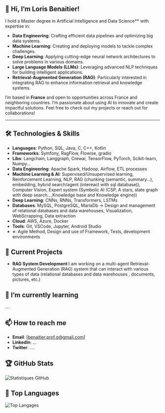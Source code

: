 
## 👋 Hi, I’m Loris Benaitier!

I hold a Master degree in Artificial Intelligence and Data Science** with expertise in:

- **Data Engineering**: Crafting efficient data pipelines and optimizing big data systems.
- **Machine Learning**: Creating and deploying models to tackle complex challenges.
- **Deep Learning**: Applying cutting-edge neural network architectures to solve problems in various domains.
- **Large Language Models (LLMs)**: Leveraging advanced NLP techniques for building intelligent applications.
- **Retrieval-Augmented Generation (RAG)**: Particularly interested in integrating RAG to enhance information retrieval and knowledge systems.

I’m based in **France** and open to opportunities across France and neighboring countries. I’m passionate about using AI to innovate and create impactful solutions. Feel free to check out my projects or reach out for collaborations!

---

## 🛠 Technologies & Skills

- **Languages**: Python, SQL, Java, C, C++, Kotlin
- **Frameworks**: Symfony, RagFlow, Flowise, gradio
- **Libs**: Langchain, Langgraph, Crewai, TensorFlow, PyTorch, Scikit-learn, Numpy...
- **Data Engineering**: Apache Spark, Hadoop, Airflow, ETL processes
- **Machine Learning & AI**: Supervised/Unsupervised learning, Reinforcement Learning, NLP, RAG (chunking (semantic, summary...), embedding, hybrid search/agent (intereact with sql database)), Computer Vision, Expert system (Symbolic AI (CSP, A stars, state graph with deep search...,Knowledge base and Knowledge engine))
- **Deep Learning**: CNNs, RNNs, Transformers, LSTMs
- **Databases**: MySQL, PostgreSQL, MariaDb -> Design and management of relational databases and data warehouses, Visualization, WebScrapping, Data extraction
- **Cloud**: AWS, Azure, Docker
- **Tools**: Git, VSCode, Jupyter, Android Studio
- **+**: Agile Method, Design and use of Framework, Tests, development environments

## 🔭 Current Projects
- **RAG System Development**:I am working on a multi-agent Retrieval-Augmented Generation (RAG) system that can interact with various types of data (relational databases and data warehouses , documents, pictures, etc.)

## 🌱 I’m currently learning
....

## 📫 How to reach me
- **Email**: [benaitier.prof.g@gmail.com]
- **LinkedIn**: ...
- **Twitter**: ....

## 🏆 GitHub Stats

![Statistiques GitHub](https://github-readme-stats.vercel.app/api?username=Balerion14&show_icons=true&theme=radical)

## 🌟 Top Languages

![Top Langages](https://github-readme-stats.vercel.app/api/top-langs/?username=Balerion14&layout=compact&theme=radical&count_private=true)


